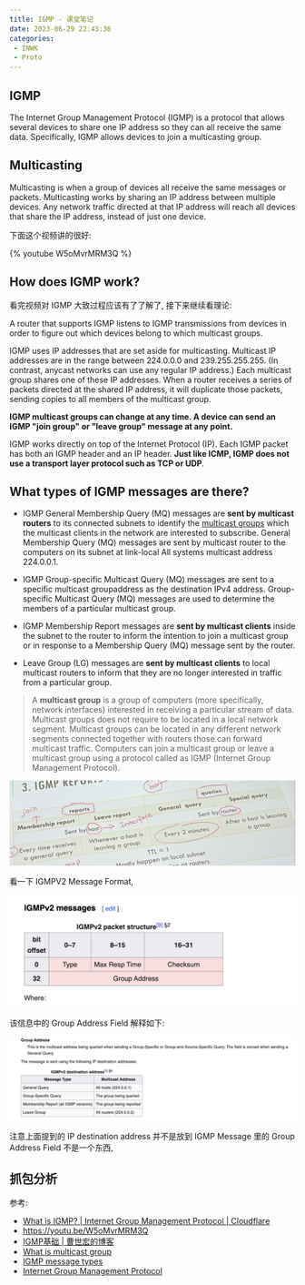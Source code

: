```yaml
---
title: IGMP - 课堂笔记
date: 2023-06-29 22:43:36
categories:
 - INWK
 - Proto
---
```


## IGMP

The Internet Group Management Protocol (IGMP) is a protocol that allows several devices to share one IP address so they can all receive the same data. Specifically, IGMP allows devices to join a multicasting group. 

## Multicasting

Multicasting is when a group of devices all receive the same messages or packets. Multicasting works by sharing an IP address between multiple devices. Any network traffic directed at that IP address will reach all devices that share the IP address, instead of just one device. 

下面这个视频讲的很好:

{% youtube W5oMvrMRM3Q %}

## How does IGMP work?

看完视频对 IGMP 大致过程应该有了了解了, 接下来继续看理论:

A router that supports IGMP listens to IGMP transmissions from devices in order to figure out which devices belong to which multicast groups.

IGMP uses IP addresses that are set aside for multicasting. Multicast IP addresses are in the range between 224.0.0.0 and 239.255.255.255. (In contrast, anycast networks can use any regular IP address.) Each multicast group shares one of these IP addresses. When a router receives a series of packets directed at the shared IP address, it will duplicate those packets, sending copies to all members of the multicast group. 

**IGMP multicast groups can change at any time. A device can send an IGMP "join group" or "leave group" message at any point.** 

IGMP works directly on top of the Internet Protocol (IP). Each IGMP packet has both an IGMP header and an IP header. **Just like ICMP, IGMP does not use a transport layer protocol such as TCP or UDP**.

## What types of IGMP messages are there?

- IGMP General Membership Query (MQ) messages are **sent by multicast routers** to its connected subnets to identify the [multicast groups](https://www.omnisecu.com/tcpip/what-is-multicast-group.php) which the multicast clients in the network are interested to subscribe. General Membership Query (MQ) messages are sent by multicast router to the computers on its subnet at link-local All systems multicast address 224.0.0.1. 

- IGMP Group-specific Multicast Query (MQ) messages are sent to a specific multicast groupaddress as the destination IPv4 address. Group-specific Multicast Query (MQ) messages are used to determine the members of a particular multicast group. 

- IGMP Membership Report messages are **sent by multicast clients** inside the subnet to the router to inform the intention to join a multicast group or in response to a Membership Query (MQ) message sent by the router.
- Leave Group (LG) messages are **sent by multicast clients** to local multicast routers to inform that they are no longer interested in traffic from a particular group.

> A **multicast group** is a group of computers (more specifically, network interfaces) interested in receiving a particular stream of data. Multicast groups does not require to be located in a local network segment. Multicast groups can be located in any different network segments connected together with routers those can forward multicast traffic. Computers can join a multicast group or leave a multicast group using a protocol called as IGMP (Internet Group Management Protocol).

![a](igmp/a.png)

看一下 IGMPV2 Message Format, 

![b](igmp/b-8156690.png)

该信息中的 Group Address Field 解释如下: 

![b](igmp/b.png)

注意上面提到的 IP destination address 并不是放到 IGMP Message 里的 Group Address Field 不是一个东西, 

## 抓包分析





参考:

- [What is IGMP? | Internet Group Management Protocol | Cloudflare](https://www.cloudflare.com/learning/network-layer/what-is-igmp/)
- https://youtu.be/W5oMvrMRM3Q
- [IGMP基础 | 曹世宏的博客](https://cshihong.github.io/2018/02/12/IGMP%E5%9F%BA%E7%A1%80/)
- [What is multicast group](https://www.omnisecu.com/tcpip/what-is-multicast-group.php)
- [IGMP message types](https://www.omnisecu.com/tcpip/igmp-message-types.php)
- [Internet Group Management Protocol](https://en.wikipedia.org/wiki/Internet_Group_Management_Protocol)